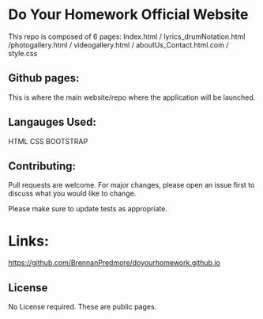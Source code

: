 # Do Your Homework Official Website

This repo is composed of 6 pages:
Index.html / lyrics_drumNotation.html /photogallery.html / videogallery.html /
aboutUs_Contact.html.com / style.css

## Github pages:

This is where the main website/repo where the application will be launched.

## Langauges Used:

HTML 
CSS
BOOTSTRAP

## Contributing:
Pull requests are welcome. For major changes, please open an issue first to discuss what you would like to change.

Please make sure to update tests as appropriate.

# Links:
https://github.com/BrennanPredmore/doyourhomework.github.io

## License
No License required. These are public pages.